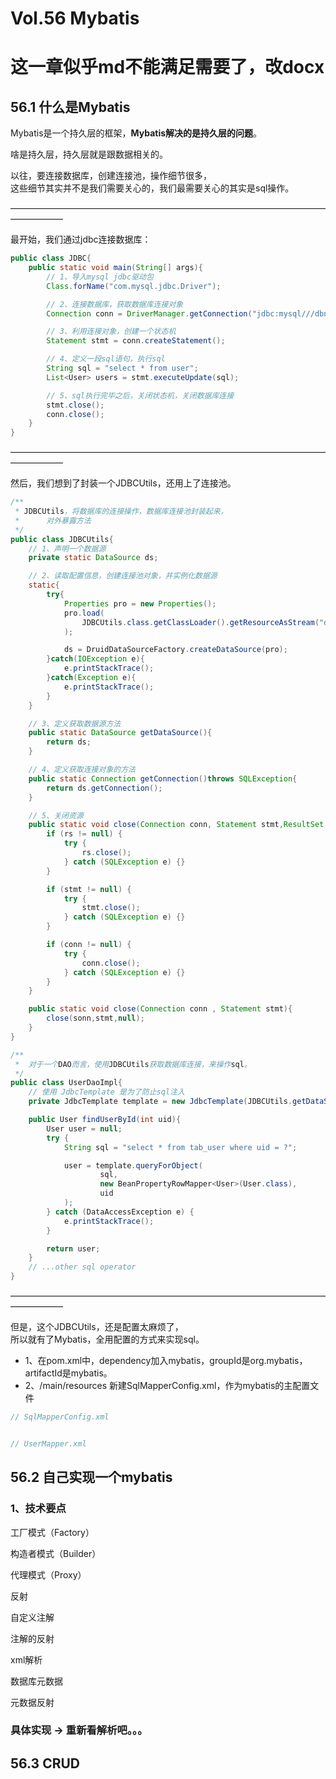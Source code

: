 # Vol.56 Mybatis

# 这一章似乎md不能满足需要了，改docx

## 56.1 什么是Mybatis

Mybatis是一个持久层的框架，**Mybatis解决的是持久层的问题**。

啥是持久层，持久层就是跟数据相关的。    

以往，要连接数据库，创建连接池，操作细节很多，      
这些细节其实并不是我们需要关心的，我们最需要关心的其实是sql操作。   

——————————————————————————————————————————      

最开始，我们通过jdbc连接数据库：

```java
public class JDBC{
    public static void main(String[] args){
        // 1、导入mysql jdbc驱动包
        Class.forName("com.mysql.jdbc.Driver");

        // 2、连接数据库，获取数据库连接对象
        Connection conn = DriverManager.getConnection("jdbc:mysql///dbname");

        // 3、利用连接对象，创建一个状态机
        Statement stmt = conn.createStatement();

        // 4、定义一段sql语句，执行sql
        String sql = "select * from user";
        List<User> users = stmt.executeUpdate(sql);

        // 5、sql执行完毕之后，关闭状态机，关闭数据库连接
        stmt.close();
        conn.close();
    }
}
```
——————————————————————————————————————————      

然后，我们想到了封装一个JDBCUtils，还用上了连接池。

```java
/**
 * JDBCUtils，将数据库的连接操作，数据库连接池封装起来，
 *      对外暴露方法
 */
public class JDBCUtils{
    // 1、声明一个数据源
    private static DataSource ds;

    // 2、读取配置信息，创建连接池对象，并实例化数据源
    static{
        try{
            Properties pro = new Properties();
            pro.load(
                JDBCUtils.class.getClassLoader().getResourceAsStream("druid.properties")
            );

            ds = DruidDataSourceFactory.createDataSource(pro);
        }catch(IOException e){
            e.printStackTrace();
        }catch(Exception e){
            e.printStackTrace();
        }
    }

    // 3、定义获取数据源方法
    public static DataSource getDataSource(){
        return ds;
    }

    // 4、定义获取连接对象的方法
    public static Connection getConnection()throws SQLException{
        return ds.getConnection();
    }

    // 5、关闭资源
    public static void close(Connection conn, Statement stmt,ResultSet rs){
        if (rs != null) {
			try {
				rs.close();
			} catch (SQLException e) {}
		}

		if (stmt != null) {
			try {
				stmt.close();
			} catch (SQLException e) {}
		}

		if (conn != null) {
			try {
				conn.close();
			} catch (SQLException e) {}
		}
    }

    public static void close(Connection conn , Statement stmt){
        close(sonn,stmt,null);
    }
}

/**
 *  对于一个DAO而言，使用JDBCUtils获取数据库连接，来操作sql。
 */
public class UserDaoImpl{
    // 使用 JdbcTemplate 是为了防止sql注入
    private JdbcTemplate template = new JdbcTemplate(JDBCUtils.getDataSource());

    public User findUserById(int uid){
        User user = null;
        try {
            String sql = "select * from tab_user where uid = ?";

            user = template.queryForObject(
                    sql,
                    new BeanPropertyRowMapper<User>(User.class),
                    uid
            );
        } catch (DataAccessException e) {
            e.printStackTrace();
        }

        return user;
    }
    // ...other sql operator
}
```
——————————————————————————————————————————      

但是，这个JDBCUtils，还是配置太麻烦了，     
所以就有了Mybatis，全用配置的方式来实现sql。
- 1、在pom.xml中，dependency加入mybatis，groupId是org.mybatis，artifactId是mybatis。
- 2、/main/resources 新建SqlMapperConfig.xml，作为mybatis的主配置文件

```java
// SqlMapperConfig.xml


// UserMapper.xml

```

## 56.2 自己实现一个mybatis

###  1、技术要点

工厂模式（Factory）

构造者模式（Builder）

代理模式（Proxy）

反射

自定义注解

注解的反射

xml解析

数据库元数据

元数据反射

### 具体实现 → 重新看解析吧。。。


## 56.3 CRUD

```java



```
